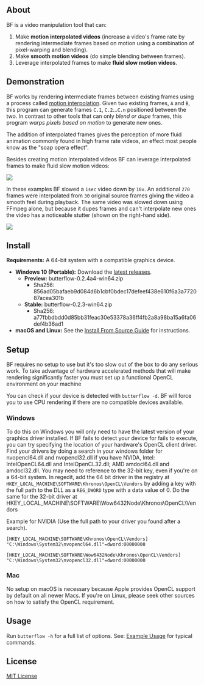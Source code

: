 ## About
BF is a video manipulation tool that can:

1. Make **motion interpolated videos** (increase a video's frame rate by rendering intermediate frames based on motion using a combination of pixel-warping and blending).
2. Make **smooth motion videos** (do simple blending between frames).
3. Leverage interpolated frames to make **fluid slow motion videos**.

## Demonstration
BF works by rendering intermediate frames between existing frames using a process called [motion interpolation](https://en.wikipedia.org/wiki/Motion_interpolation). Given two existing frames, `A` and `B`, this program can generate frames `C.1`, `C.2`...`C.n` positioned between the two. In contrast to other tools that can only *blend or dupe* frames, this program *warps pixels based on motion* to generate new ones.

The addition of interpolated frames gives the perception of more fluid animation commonly found in high frame rate videos, an effect most people know as the "soap opera effect".

Besides creating motion interpolated videos BF can leverage interpolated frames to make fluid slow motion videos:

![](docs/1.gif)

In these examples BF slowed a `1sec` video down by `10x`. An additional `270` frames were interpolated from `30` original source frames giving the video a smooth feel during playback. The same video was slowed down using FFmpeg alone, but because it dupes frames and can't interpolate new ones the video has a noticeable stutter (shown on the right-hand side).

![](docs/2.gif)

## Install
**Requirements:** A 64-bit system with a compatible graphics device.

* **Windows 10 (Portable):** Download the [latest releases](https://github.com/dthpham/butterflow/releases/latest).
  * **Preview:** butterflow-0.2.4a4-win64.zip
    * Sha256: 856ad05bafaeb9d084d6b1cbf0bdec17defeef438e610f6a3a772087acea301b
  * **Stable:** butterflow-0.2.3-win64.zip
    * Sha256: a77fbbdbdd0d85bb31feac30e53378a36ff4fb2a8a98ba15a6fa06def4b36ad1
* **macOS and Linux:** See the [Install From Source Guide](docs/Install-From-Source-Guide.md) for instructions.

## Setup
BF requires no setup to use but it's too slow out of the box to do any serious work. To take advantage of hardware accelerated methods that will make rendering significantly faster you must set up a functional OpenCL environment on your machine

You can check if your device is detected with `butterflow -d`. BF will force you to use CPU rendering if there are no compatible devices available.

### Windows

To do this on Windows you will only need to have the latest version of your graphics driver installed. If BF fails to detect your device for fails to execute, you can try specifying the location of your hardware's OpenCL client driver. Find your drivers by doing a search in your windows folder for nvopencl64.dll and nvopencl32.dll if you have NVIDA, Intel: IntelOpenCL64.dll and IntelOpenCL32.dll; AMD amdocl64.dll and amdocl32.dll. You may need to reference to the 32-bit key, even if you're on a 64-bit system.  In regedit, add the 64 bit driver in the registry at `HKEY_LOCAL_MACHINE\SOFTWARE\Khronos\OpenCL\Vendors` by adding a key with the full path to the DLL as a `REG_DWORD` type with a data value of 0. Do the same for the 32-bit driver at HKEY_LOCAL_MACHINE\SOFTWARE\Wow6432Node\Khronos\OpenCL\Vendors

Example for NVIDIA (Use the full path to your driver you found after a search).
```
[HKEY_LOCAL_MACHINE\SOFTWARE\Khronos\OpenCL\Vendors]
"C:\Windows\System32\nvopencl64.dll"=dword:00000000  

[HKEY_LOCAL_MACHINE\SOFTWARE\Wow6432Node\Khronos\OpenCL\Vendors]
"C:\Windows\System32\nvopencl32.dll"=dword:00000000
```

### Mac 

No setup on macOS is necessary because Apple provides OpenCL support by default on all newer Macs. If you're on Linux, please seek other sources on how to satisfy the OpenCL requirement.



## Usage
Run `butterflow -h` for a full list of options. See: [Example Usage](docs/Example-Usage.md) for typical commands.

## License
[MIT License](LICENSE)
